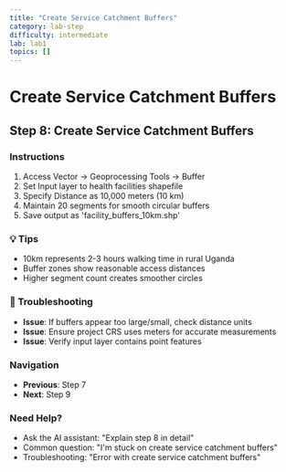 ```yaml
---
title: "Create Service Catchment Buffers"
category: lab-step
difficulty: intermediate
lab: lab1
topics: []
---
```


# Create Service Catchment Buffers

## Step 8: Create Service Catchment Buffers

### Instructions
1. Access Vector → Geoprocessing Tools → Buffer
2. Set Input layer to health facilities shapefile
3. Specify Distance as 10,000 meters (10 km)
4. Maintain 20 segments for smooth circular buffers
5. Save output as 'facility_buffers_10km.shp'

### 💡 Tips
- 10km represents 2-3 hours walking time in rural Uganda
- Buffer zones show reasonable access distances
- Higher segment count creates smoother circles

### 🔧 Troubleshooting
- **Issue**: If buffers appear too large/small, check distance units
- **Issue**: Ensure project CRS uses meters for accurate measurements
- **Issue**: Verify input layer contains point features



### Navigation
- **Previous**: Step 7
- **Next**: Step 9

### Need Help?
- Ask the AI assistant: "Explain step 8 in detail"
- Common question: "I'm stuck on create service catchment buffers"
- Troubleshooting: "Error with create service catchment buffers"
